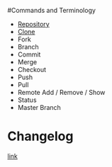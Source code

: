 #Commands and Terminology 
   - [Repository](Repository.md)
   - [Clone](Clone.md)
   - Fork
   - Branch
   - Commit 
   - Merge 
   - Checkout 
   - Push 
   - Pull 
   - Remote Add / Remove / Show 
   - Status 
   - Master Branch 
    
# Changelog
   [link](README.MD)
